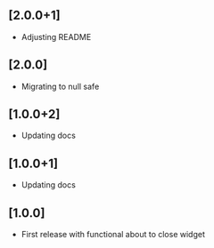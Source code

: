 ## [2.0.0+1]

- Adjusting README

## [2.0.0]

- Migrating to null safe

## [1.0.0+2]

- Updating docs

## [1.0.0+1]

- Updating docs

## [1.0.0]

- First release with functional about to close widget